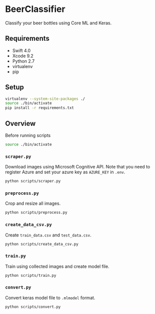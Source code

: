 # BeerClassifier

Classify your beer bottles using Core ML and Keras.

## Requirements

* Swift 4.0
* Xcode 9.2
* Python 2.7
* virtualenv
* pip

## Setup

```sh
virtualenv --system-site-packages ./
source ./bin/activate
pip install -r requirements.txt
```

## Overview

Before running scripts 

```sh
source ./bin/activate
```

### `scraper.py`

Download images using Microsoft Cognitive API.
Note that you need to register Azure and set your azure key as `AZURE_KEY` in `.env`.

```sh
python scripts/scraper.py
```

### `preprocess.py`

Crop and resize all images.

```sh
python scripts/preprocess.py
```

### `create_data_csv.py`

Create `train_data.csv` and `test_data.csv`.

```sh
python scripts/create_data_csv.py
```

### `train.py`

Train using collected images and create model file.

```sh
python scripts/train.py
```

### `convert.py`

Convert keras model file to `.mlmodel` format.

```sh
python scripts/convert.py
```

